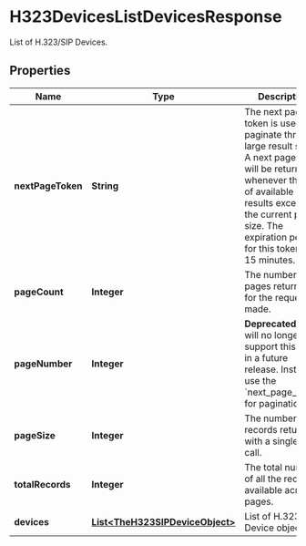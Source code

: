 

# H323DevicesListDevicesResponse

List of H.323/SIP Devices.

## Properties

| Name | Type | Description | Notes |
|------------ | ------------- | ------------- | -------------|
|**nextPageToken** | **String** | The next page token is used to paginate through large result sets. A next page token will be returned whenever the set of available results exceeds the current page size. The expiration period for this token is 15 minutes. |  [optional] |
|**pageCount** | **Integer** | The number of pages returned for the request made. |  [optional] |
|**pageNumber** | **Integer** | **Deprecated.** We will no longer support this field in a future release. Instead, use the &#x60;next_page_token&#x60; for pagination. |  [optional] |
|**pageSize** | **Integer** | The number of records returned with a single API call. |  [optional] |
|**totalRecords** | **Integer** | The total number of all the records available across pages. |  [optional] |
|**devices** | [**List&lt;TheH323SIPDeviceObject&gt;**](TheH323SIPDeviceObject.md) | List of H.323/SIP Device objects. |  [optional] |



